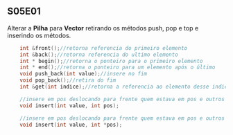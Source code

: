 


## S05E01

Alterar a **Pilha** para **Vector** retirando os métodos push, pop e top e inserindo os métodos.

```c++
    int &front();//retorna referencia do primeiro elemento
    int &back();//retorna referencia do ultimo elemento
    int * begin();//retorna o ponteiro para o primeiro elemento
    int * end();//retorna o ponteiro para um elemento após o último
    void push_back(int value);//insere no fim
    void pop_back();//retira do fim
    int &get(int indice);//retorna a referencia ao elemento desse indice

    //insere em pos deslocando para frente quem estava em pos e outros
    void insert(int value, int pos);

    //insere em pos deslocando para frente quem estava em pos e outros
    void insert(int value, int *pos);
``` 
